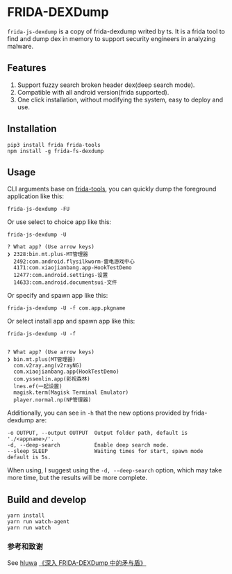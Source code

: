 # FRIDA-DEXDump

`frida-js-dexdump` is a copy of frida-dexdump writed by ts.
It is a frida tool to find and dump dex in memory to support security engineers in analyzing malware.




## Features

1. Support fuzzy search broken header dex(deep search mode).
2. Compatible with all android version(frida supported).
3. One click installation, without modifying the system, easy to deploy and use.

## Installation

```
pip3 install frida frida-tools
npm install -g frida-fs-dexdump
```

## Usage

CLI arguments base on [frida-tools](https://github.com/frida/frida-tools), you can quickly dump the foreground application like this:

```
frida-js-dexdump -FU
```

Or use select to choice app like this:

```
frida-js-dexdump -U

? What app? (Use arrow keys)
❯ 2328:bin.mt.plus-MT管理器
  2492:com.android.flysilkworm-雷电游戏中心
  4171:com.xiaojianbang.app-HookTestDemo
  12477:com.android.settings-设置
  14633:com.android.documentsui-文件
```

Or specify and spawn app like this:

```
frida-js-dexdump -U -f com.app.pkgname
```

Or select install app and  spawn app like this:

```
frida-js-dexdump -U -f 


? What app? (Use arrow keys)
❯ bin.mt.plus(MT管理器)
  com.v2ray.ang(v2rayNG)
  com.xiaojianbang.app(HookTestDemo)
  com.yssenlin.app(影视森林)
  lnes.ef(一起设置)
  magisk.term(Magisk Terminal Emulator)
  player.normal.np(NP管理器)
```

 
Additionally, you can see in `-h` that the new options provided by frida-dexdump are: 

```
-o OUTPUT, --output OUTPUT  Output folder path, default is './<appname>/'.
-d, --deep-search           Enable deep search mode.
--sleep SLEEP               Waiting times for start, spawn mode default is 5s.
```

When using, I suggest using the `-d, --deep-search` option, which may take more time, but the results will be more complete.

## Build and develop

```
yarn install
yarn run watch-agent
yarn run watch
```

### 参考和致谢

See [hluwa](https://github.com/hluwa/FRIDA-DEXDump/)
[《深入 FRIDA-DEXDump 中的矛与盾》](https://mp.weixin.qq.com/s/n2XHGhshTmvt2FhxyFfoMA)


